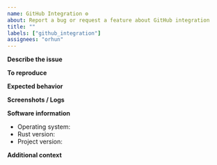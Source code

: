 ```yaml
---
name: GitHub Integration ⚙️
about: Report a bug or request a feature about GitHub integration
title: ""
labels: ["github_integration"]
assignees: "orhun"
---
```


<!--- Please see https://git-cliff.org/docs/integration/github -->

**Describe the issue**

<!--- A clear and concise description of what the issue is. -->

**To reproduce**

<!---
Steps to reproduce the behavior:
1. Build with '...' arguments
2. Run with '....' arguments
4. Use '...' configuration options
5. See the error
-->

**Expected behavior**

<!--- A clear and concise description of what you expected to happen. -->

**Screenshots / Logs**

<!--- If applicable, add screenshots to help explain your problem. -->

**Software information**

<!--- Please fill in following fields -->

- Operating system: <!--- e.g. Arch GNU/Linux x86_64 6.2.1-arch1-1 -->
- Rust version: <!--- e.g. rustc 1.69.0-nightly (7281249a1 2023-02-27) -->
- Project version: <!--- e.g. 0.1.0 -->

**Additional context**

<!--- Add any other context about the problem here. -->
